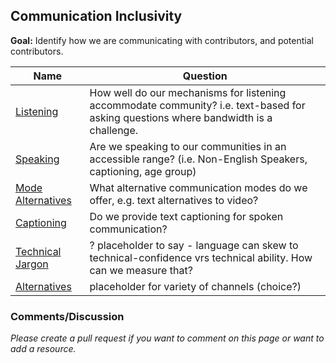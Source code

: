 ## Communication Inclusivity

**Goal:** Identify how we are communicating with contributors, and potential contributors.

Name | Question
--- | ---
[Listening](communication-inclusivity-listening.md) | How well do our mechanisms for listening accommodate community? i.e. text-based for asking questions where bandwidth is a challenge.
[Speaking](communication-inclusivity-speaking.md) | Are we speaking to our communities in an accessible range?  (i.e. Non-English Speakers, captioning, age group)
[Mode Alternatives](communication-inclusivity-mode-alternatives.md) | What alternative communication modes do we offer, e.g. text alternatives to video?
[Captioning](communication-inclusivity-captioning.md) | Do we provide text captioning for spoken communication?
[Technical Jargon](communication-inclusivity-technical-jargon.md) |   ? placeholder to say - language can skew to technical-confidence vrs technical ability.  How can we measure that?
[Alternatives](communication-inclusivity-alternatives.md) | placeholder for variety of channels (choice?)


### Comments/Discussion

_Please create a pull request if you want to comment on this page or want to add a resource._

